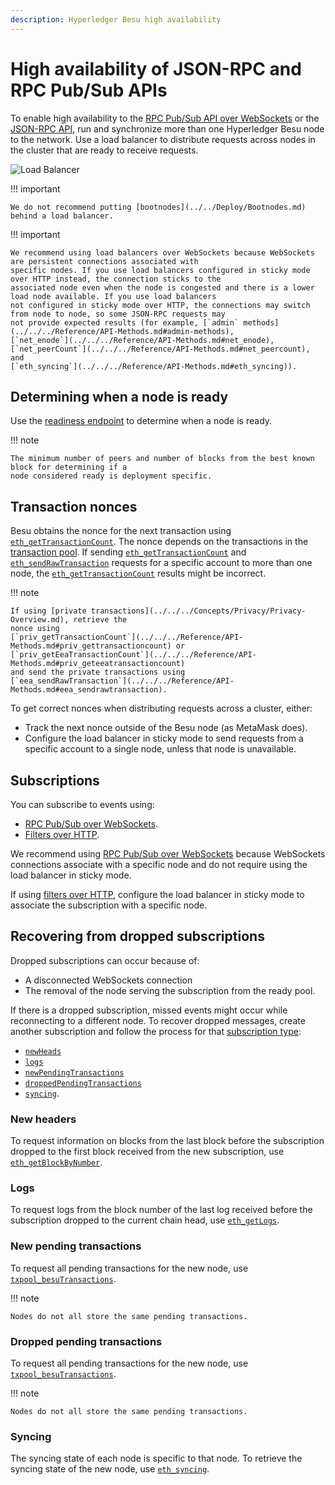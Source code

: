 ```yaml
---
description: Hyperledger Besu high availability
---
```


# High availability of JSON-RPC and RPC Pub/Sub APIs

To enable high availability to the
[RPC Pub/Sub API over WebSockets](../../Interact/APIs/RPC-PubSub.md) or the
[JSON-RPC API](../../Interact/APIs/Using-JSON-RPC-API.md), run and synchronize more than one
Hyperledger Besu node to the network.
Use a load balancer to distribute requests across nodes in the cluster that are ready to receive requests.

![Load Balancer](../../../images/LoadBalancer.png)

!!! important

    We do not recommend putting [bootnodes](../../Deploy/Bootnodes.md) behind a load balancer.

!!! important

    We recommend using load balancers over WebSockets because WebSockets are persistent connections associated with
    specific nodes. If you use load balancers configured in sticky mode over HTTP instead, the connection sticks to the
    associated node even when the node is congested and there is a lower load node available. If you use load balancers
    not configured in sticky mode over HTTP, the connections may switch from node to node, so some JSON-RPC requests may
    not provide expected results (for example, [`admin` methods](../../../Reference/API-Methods.md#admin-methods),
    [`net_enode`](../../../Reference/API-Methods.md#net_enode),
    [`net_peerCount`](../../../Reference/API-Methods.md#net_peercount), and
    [`eth_syncing`](../../../Reference/API-Methods.md#eth_syncing)).

## Determining when a node is ready

Use the
[readiness endpoint](../../Interact/APIs/Using-JSON-RPC-API.md#readiness-and-liveness-endpoints) to
determine when a node is ready.

!!! note

    The minimum number of peers and number of blocks from the best known block for determining if a
    node considered ready is deployment specific.

## Transaction nonces

Besu obtains the nonce for the next transaction using
[`eth_getTransactionCount`](../../../Reference/API-Methods.md#eth_gettransactioncount). The nonce
depends on the transactions in the
[transaction pool](../../../Concepts/Transactions/Transaction-Pool.md). If sending
[`eth_getTransactionCount`](../../../Reference/API-Methods.md#eth_gettransactioncount) and
[`eth_sendRawTransaction`](../../../Reference/API-Methods.md#eth_sendrawtransaction) requests for a
specific account to more than one node, the
[`eth_getTransactionCount`](../../../Reference/API-Methods.md#eth_gettransactioncount) results
might be incorrect.

!!! note

    If using [private transactions](../../../Concepts/Privacy/Privacy-Overview.md), retrieve the
    nonce using
    [`priv_getTransactionCount`](../../../Reference/API-Methods.md#priv_gettransactioncount) or
    [`priv_getEeaTransactionCount`](../../../Reference/API-Methods.md#priv_geteeatransactioncount)
    and send the private transactions using
    [`eea_sendRawTransaction`](../../../Reference/API-Methods.md#eea_sendrawtransaction).

To get correct nonces when distributing requests across a cluster, either:

* Track the next nonce outside of the Besu node (as MetaMask does).
* Configure the load balancer in sticky mode to send requests from a specific account to a single
  node, unless that node is unavailable.

## Subscriptions

You can subscribe to events using:

* [RPC Pub/Sub over WebSockets](../../Interact/APIs/RPC-PubSub.md).
* [Filters over HTTP](../../Interact/Filters/Accessing-Logs-Using-JSON-RPC.md).

We recommend using [RPC Pub/Sub over WebSockets](../../Interact/APIs/RPC-PubSub.md) because
WebSockets connections associate with a specific node and do not require using the load balancer in
sticky mode.

If using [filters over HTTP](../../Interact/Filters/Accessing-Logs-Using-JSON-RPC.md), configure
the load balancer in sticky mode to associate the subscription with a specific node.

## Recovering from dropped subscriptions

Dropped subscriptions can occur because of:

* A disconnected WebSockets connection
* The removal of the node serving the subscription from the ready pool.

If there is a dropped subscription, missed events might occur while reconnecting to a different
node. To recover dropped messages, create another subscription and follow the process for that
[subscription type](../../Interact/APIs/RPC-PubSub.md#subscribing):

* [`newHeads`](#new-headers)
* [`logs`](#logs)
* [`newPendingTransactions`](#new-pending-transactions)
* [`droppedPendingTransactions`](#dropped-pending-transactions)
* [`syncing`](#syncing).

### New headers

To request information on blocks from the last block before the subscription dropped to the first
block received from the new subscription, use
[`eth_getBlockByNumber`](../../../Reference/API-Methods.md#eth_getblockbynumber).

### Logs

To request logs from the block number of the last log received before the subscription dropped to
the current chain head, use [`eth_getLogs`](../../../Reference/API-Methods.md#eth_getlogs).

### New pending transactions

To request all pending transactions for the new node, use
[`txpool_besuTransactions`](../../../Reference/API-Methods.md#txpool_besutransactions).

!!! note

    Nodes do not all store the same pending transactions.

### Dropped pending transactions

To request all pending transactions for the new node, use
[`txpool_besuTransactions`](../../../Reference/API-Methods.md#txpool_besutransactions).

!!! note

    Nodes do not all store the same pending transactions.

### Syncing

The syncing state of each node is specific to that node. To retrieve the syncing state of the new
node, use [`eth_syncing`](../../../Reference/API-Methods.md#eth_syncing).
